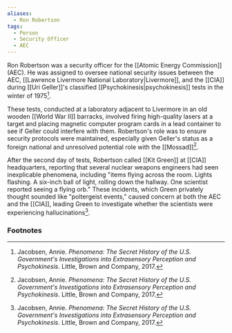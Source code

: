 ```yaml
---
aliases:
  - Ron Robertson
tags:
  - Person
  - Security Officer
  - AEC
---
```

Ron Robertson was a security officer for the [[Atomic Energy Commission]] (AEC). He was assigned to oversee national security issues between the AEC, [[Lawrence Livermore National Laboratory|Livermore]], and the [[CIA]] during [[Uri Geller]]'s classified [[Psychokinesis|psychokinesis]] tests in the winter of 1975[^1].

These tests, conducted at a laboratory adjacent to Livermore in an old wooden [[World War II]] barracks, involved firing high-quality lasers at a target and placing magnetic computer program cards in a lead container to see if Geller could interfere with them. Robertson's role was to ensure security protocols were maintained, especially given Geller's status as a foreign national and unresolved potential role with the [[Mossad]][^1].

After the second day of tests, Robertson called [[Kit Green]] at [[CIA]] headquarters, reporting that several nuclear weapons engineers had seen inexplicable phenomena, including "items flying across the room. Lights flashing. A six-inch ball of light, rolling down the hallway. One scientist reported seeing a flying orb." These incidents, which Green privately thought sounded like "poltergeist events," caused concern at both the AEC and the [[CIA]], leading Green to investigate whether the scientists were experiencing hallucinations[^1].

### Footnotes
[^1]: Jacobsen, Annie. *Phenomena: The Secret History of the U.S. Government's Investigations into Extrasensory Perception and Psychokinesis*. Little, Brown and Company, 2017.
